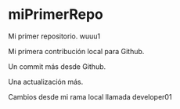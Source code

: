 # miPrimerRepo

Mi primer repositorio. wuuu1

Mi primera contribución local para Github.

Un commit más desde Github.

Una actualización más.

Cambios desde mi rama local llamada developer01
